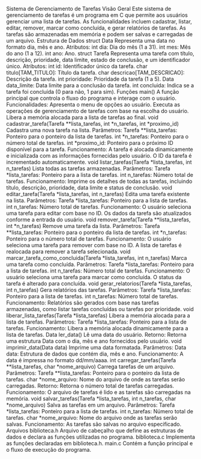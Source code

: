 Sistema de Gerenciamento de Tarefas
Visão Geral
Este sistema de gerenciamento de tarefas é um programa em C que permite aos usuários gerenciar uma lista de tarefas. As funcionalidades incluem cadastrar, listar, editar, remover, marcar como concluída, e gerar relatórios de tarefas. As tarefas são armazenadas em memória e podem ser salvas e carregadas de um arquivo.
Estrutura de Dados
struct Data
Representa uma data no formato dia, mês e ano.
Atributos:
int dia: Dia do mês (1 a 31).
int mes: Mês do ano (1 a 12).
int ano: Ano.
struct Tarefa
Representa uma tarefa com título, descrição, prioridade, data limite, estado de conclusão, e um identificador único.
Atributos:
int id: Identificador único da tarefa.
char titulo[TAM_TITULO]: Título da tarefa.
char descricao[TAM_DESCRICAO]: Descrição da tarefa.
int prioridade: Prioridade da tarefa (1 a 5).
Data data_limite: Data limite para a conclusão da tarefa.
int concluida: Indica se a tarefa foi concluída (0 para não, 1 para sim).
Funções
main()
A função principal que controla o fluxo do programa e interage com o usuário.
Funcionalidades:
Apresenta o menu de opções ao usuário.
Executa as operações de gerenciamento de tarefas com base na escolha do usuário.
Libera a memória alocada para a lista de tarefas ao final.
void cadastrar_tarefa(Tarefa **lista_tarefas, int *n_tarefas, int *proximo_id)
Cadastra uma nova tarefa na lista.
Parâmetros:
Tarefa **lista_tarefas: Ponteiro para o ponteiro da lista de tarefas.
int *n_tarefas: Ponteiro para o número total de tarefas.
int *proximo_id: Ponteiro para o próximo ID disponível para a tarefa.
Funcionamento:
A tarefa é alocada dinamicamente e inicializada com as informações fornecidas pelo usuário.
O ID da tarefa é incrementado automaticamente.
void listar_tarefas(Tarefa *lista_tarefas, int n_tarefas)
Lista todas as tarefas armazenadas.
Parâmetros:
Tarefa *lista_tarefas: Ponteiro para a lista de tarefas.
int n_tarefas: Número total de tarefas.
Funcionamento:
Imprime os detalhes de todas as tarefas, incluindo título, descrição, prioridade, data limite e status de conclusão.
void editar_tarefa(Tarefa *lista_tarefas, int n_tarefas)
Edita uma tarefa existente na lista.
Parâmetros:
Tarefa *lista_tarefas: Ponteiro para a lista de tarefas.
int n_tarefas: Número total de tarefas.
Funcionamento:
O usuário seleciona uma tarefa para editar com base no ID.
Os dados da tarefa são atualizados conforme a entrada do usuário.
void remover_tarefa(Tarefa **lista_tarefas, int *n_tarefas)
Remove uma tarefa da lista.
Parâmetros:
Tarefa **lista_tarefas: Ponteiro para o ponteiro da lista de tarefas.
int *n_tarefas: Ponteiro para o número total de tarefas.
Funcionamento:
O usuário seleciona uma tarefa para remover com base no ID.
A lista de tarefas é realocada para remover a tarefa selecionada.
void marcar_tarefa_como_concluida(Tarefa *lista_tarefas, int n_tarefas)
Marca uma tarefa como concluída.
Parâmetros:
Tarefa *lista_tarefas: Ponteiro para a lista de tarefas.
int n_tarefas: Número total de tarefas.
Funcionamento:
O usuário seleciona uma tarefa para marcar como concluída.
O status da tarefa é alterado para concluída.
void gerar_relatorios(Tarefa *lista_tarefas, int n_tarefas)
Gera relatórios das tarefas.
Parâmetros:
Tarefa *lista_tarefas: Ponteiro para a lista de tarefas.
int n_tarefas: Número total de tarefas.
Funcionamento:
Relatórios são gerados com base nas tarefas armazenadas, como listar tarefas concluídas ou tarefas por prioridade.
void liberar_lista_tarefas(Tarefa *lista_tarefas)
Libera a memória alocada para a lista de tarefas.
Parâmetros:
Tarefa *lista_tarefas: Ponteiro para a lista de tarefas.
Funcionamento:
Libera a memória alocada dinamicamente para a lista de tarefas.
Data ler_data()
Lê uma data do usuário.
Retorno:
Retorna uma estrutura Data com o dia, mês e ano fornecidos pelo usuário.
void imprimir_data(Data data)
Imprime uma data formatada.
Parâmetros:
Data data: Estrutura de dados que contém dia, mês e ano.
Funcionamento:
A data é impressa no formato dd/mm/aaaa.
int carregar_tarefas(Tarefa **lista_tarefas, char *nome_arquivo)
Carrega tarefas de um arquivo.
Parâmetros:
Tarefa **lista_tarefas: Ponteiro para o ponteiro da lista de tarefas.
char *nome_arquivo: Nome do arquivo de onde as tarefas serão carregadas.
Retorno:
Retorna o número total de tarefas carregadas.
Funcionamento:
O arquivo de tarefas é lido e as tarefas são carregadas na memória.
void salvar_tarefas(Tarefa *lista_tarefas, int n_tarefas, char *nome_arquivo)
Salva as tarefas em um arquivo.
Parâmetros:
Tarefa *lista_tarefas: Ponteiro para a lista de tarefas.
int n_tarefas: Número total de tarefas.
char *nome_arquivo: Nome do arquivo onde as tarefas serão salvas.
Funcionamento:
As tarefas são salvas no arquivo especificado.
Arquivos
biblioteca.h
Arquivo de cabeçalho que define as estruturas de dados e declara as funções utilizadas no programa.
biblioteca.c
Implementa as funções declaradas em biblioteca.h.
main.c
Contém a função principal e o fluxo de execução do programa.
